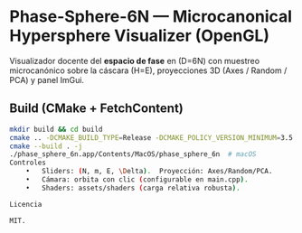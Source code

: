 # Phase-Sphere-6N — Microcanonical Hypersphere Visualizer (OpenGL)

Visualizador docente del **espacio de fase** en \(D=6N\) con muestreo microcanónico
sobre la cáscara \(H=E\), proyecciones 3D (Axes / Random / PCA) y panel ImGui.

## Build (CMake + FetchContent)
```bash
mkdir build && cd build
cmake .. -DCMAKE_BUILD_TYPE=Release -DCMAKE_POLICY_VERSION_MINIMUM=3.5
cmake --build . -j
./phase_sphere_6n.app/Contents/MacOS/phase_sphere_6n  # macOS
Controles
	•	Sliders: (N, m, E, \Delta).  Proyección: Axes/Random/PCA.
	•	Cámara: orbita con clic (configurable en main.cpp).
	•	Shaders: assets/shaders (carga relativa robusta).

Licencia

MIT.
